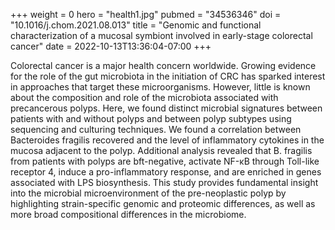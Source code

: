+++
weight = 0
hero = "health1.jpg"
pubmed = "34536346"
doi = "10.1016/j.chom.2021.08.013"
title = "Genomic and functional characterization of a mucosal symbiont involved in early-stage colorectal cancer"
date = 2022-10-13T13:36:04-07:00
+++

Colorectal cancer is a major health concern worldwide. Growing evidence for the role of the gut microbiota in the initiation of CRC has sparked interest in approaches that target these microorganisms. However, little is known about the composition and role of the microbiota associated with precancerous polyps. Here, we found distinct microbial signatures between patients with and without polyps and between polyp subtypes using sequencing and culturing techniques. We found a correlation between Bacteroides fragilis recovered and the level of inflammatory cytokines in the mucosa adjacent to the polyp. Additional analysis revealed that B. fragilis from patients with polyps are bft-negative, activate NF-κB through Toll-like receptor 4, induce a pro-inflammatory response, and are enriched in genes associated with LPS biosynthesis. This study provides fundamental insight into the microbial microenvironment of the pre-neoplastic polyp by highlighting strain-specific genomic and proteomic differences, as well as more broad compositional differences in the microbiome.
